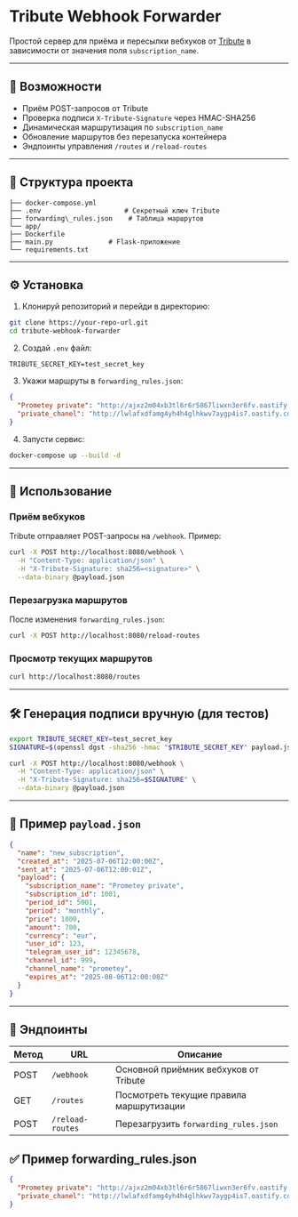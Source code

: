 
# Tribute Webhook Forwarder

Простой сервер для приёма и пересылки вебхуков от [Tribute](https://wiki.tribute.tg/for-content-creators/api-documentation/webhooks) в зависимости от значения поля `subscription_name`.

---

## 🔧 Возможности

- Приём POST-запросов от Tribute
- Проверка подписи `X-Tribute-Signature` через HMAC-SHA256
- Динамическая маршрутизация по `subscription_name`
- Обновление маршрутов без перезапуска контейнера
- Эндпоинты управления `/routes` и `/reload-routes`

---

## 📁 Структура проекта

```tribute-webhook-forwarder/
├── docker-compose.yml
├── .env                     # Секретный ключ Tribute
├── forwarding\_rules.json    # Таблица маршрутов
└── app/
├── Dockerfile
├── main.py              # Flask-приложение
└── requirements.txt
````

---

## ⚙️ Установка

1. Клонируй репозиторий и перейди в директорию:

```bash
git clone https://your-repo-url.git
cd tribute-webhook-forwarder
````

2. Создай `.env` файл:

```env
TRIBUTE_SECRET_KEY=test_secret_key
```

3. Укажи маршруты в `forwarding_rules.json`:

```json
{
  "Prometey private": "http://ajxz2m04xb3tl6r6r5867liwxn3er6fv.oastify.com/tribute-webhook",
  "private_chanel": "http://lwlafxdfamg4yh4h4glhkwv7aygp4is7.oastify.com/tribute-webhook"
}
```

4. Запусти сервис:

```bash
docker-compose up --build -d
```

---

## 🚀 Использование

### Приём вебхуков

Tribute отправляет POST-запросы на `/webhook`. Пример:

```bash
curl -X POST http://localhost:8080/webhook \
  -H "Content-Type: application/json" \
  -H "X-Tribute-Signature: sha256=<signature>" \
  --data-binary @payload.json
```

### Перезагрузка маршрутов

После изменения `forwarding_rules.json`:

```bash
curl -X POST http://localhost:8080/reload-routes
```

### Просмотр текущих маршрутов

```bash
curl http://localhost:8080/routes
```

---

## 🛠️ Генерация подписи вручную (для тестов)

```bash
export TRIBUTE_SECRET_KEY=test_secret_key
SIGNATURE=$(openssl dgst -sha256 -hmac "$TRIBUTE_SECRET_KEY" payload.json | cut -d " " -f2)

curl -X POST http://localhost:8080/webhook \
  -H "Content-Type: application/json" \
  -H "X-Tribute-Signature: sha256=$SIGNATURE" \
  --data-binary @payload.json
```

---

## 📄 Пример `payload.json`

```json
{
  "name": "new_subscription",
  "created_at": "2025-07-06T12:00:00Z",
  "sent_at": "2025-07-06T12:00:01Z",
  "payload": {
    "subscription_name": "Prometey private",
    "subscription_id": 1001,
    "period_id": 5001,
    "period": "monthly",
    "price": 1000,
    "amount": 700,
    "currency": "eur",
    "user_id": 123,
    "telegram_user_id": 12345678,
    "channel_id": 999,
    "channel_name": "prometey",
    "expires_at": "2025-08-06T12:00:00Z"
  }
}
```

---

## 🧪 Эндпоинты

| Метод | URL              | Описание                                 |
| ----- | ---------------- | ---------------------------------------- |
| POST  | `/webhook`       | Основной приёмник вебхуков от Tribute    |
| GET   | `/routes`        | Посмотреть текущие правила маршрутизации |
| POST  | `/reload-routes` | Перезагрузить `forwarding_rules.json`    |


## ✅ Пример forwarding\_rules.json

```json
{
  "Prometey private": "http://ajxz2m04xb3tl6r6r5867liwxn3er6fv.oastify.com/tribute-webhook",
  "private_chanel": "http://lwlafxdfamg4yh4h4glhkwv7aygp4is7.oastify.com/tribute-webhook"
}
```

